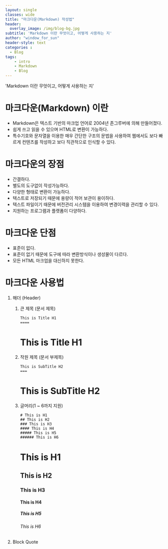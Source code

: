 ```yaml
--- 
layout: single
classes: wide
title: "마크다운(Markdown) 작성법"
header:
  overlay_image: /img/blog-bg.jpg
subtitle: 'Markdown 이란 무엇이고, 어떻게 사용하는 지'
author: "window_for_sun"
header-style: text
categories :
  - Blog
tags:
	- intro
	- Markdown
	- Blog
---  
```


'Markdown 이란 무엇이고, 어떻게 사용하는 지'

# 마크다운(Markdown) 이란
- Markdown은 텍스트 기반의 마크업 언어로 2004년 존그루버에 의해 만들어졌다.
- 쉽게 쓰고 읽을 수 있으며 HTML로 변환이 가능하다.
- 특수기호와 문자열을 이용한 매우 간단한 구조의 문법을 사용하여 웹에서도 보다 빠르게 컨텐츠를 작성하고 보다 직관적으로 인식할 수 있다.

# 마크다운의 장점
- 간결하다.
- 별도의 도구없이 작성가능하다.
- 다양한 형태로 변환이 가능하다.
- 텍스트로 저장되기 때문에 용량이 적어 보관이 용이하다.
- 텍스트 파일이기 때문에 버전관리 시스템을 이용하여 변경이력을 관리할 수 있다.
- 지원하는 프로그램과 플랫폼이 다양하다.

# 마크다운 단점
- 표준이 없다.
- 표준이 없기 때문에 도구에 따라 변환방식이나 생성물이 다르다.
- 모든 HTML 마크업을 대신하지 못한다.

# 마크다운 사용법
1. 해더 (Header)
	1. 큰 제목 (문서 제목)
		```
		This is Title H1
		====
		``` 
		  
		This is Title H1
		=====
	1. 작원 제목 (문서 부제목)
		```
		This is SubTitle H2
		===
		```  
		
		This is SubTitle H2
		===
	1. 글머리(1 ~ 6까지 지원)
		```
		# This is H1
		## This is H2
		### This is H3
		#### This is H4
		##### This is H5
		###### This is H6
		```  
		
		# This is H1
		## This is H2
		### This is H3
		#### This is H4
		##### This is H5
		###### This is H6
		
1. Block Quote